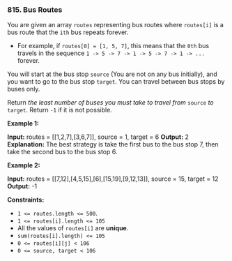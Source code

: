 ### 815\. Bus Routes

You are given an array `routes` representing bus routes where `routes[i]` is a bus route that the `ith` bus repeats forever.

*   For example, if `routes[0] = [1, 5, 7]`, this means that the `0th` bus travels in the sequence `1 -> 5 -> 7 -> 1 -> 5 -> 7 -> 1 -> ...` forever.

You will start at the bus stop `source` (You are not on any bus initially), and you want to go to the bus stop `target`. You can travel between bus stops by buses only.

Return _the least number of buses you must take to travel from_ `source` _to_ `target`. Return `-1` if it is not possible.

**Example 1:**

**Input:** routes = \[\[1,2,7\],\[3,6,7\]\], source = 1, target = 6
**Output:** 2
**Explanation:** The best strategy is take the first bus to the bus stop 7, then take the second bus to the bus stop 6.

**Example 2:**

**Input:** routes = \[\[7,12\],\[4,5,15\],\[6\],\[15,19\],\[9,12,13\]\], source = 15, target = 12
**Output:** -1

**Constraints:**

*   `1 <= routes.length <= 500`.
*   `1 <= routes[i].length <= 105`
*   All the values of `routes[i]` are **unique**.
*   `sum(routes[i].length) <= 105`
*   `0 <= routes[i][j] < 106`
*   `0 <= source, target < 106`
